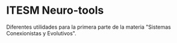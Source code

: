 # ITESM Neuro-tools

Diferentes utilidades para la primera parte de la materia "Sistemas Conexionistas y Evolutivos".
